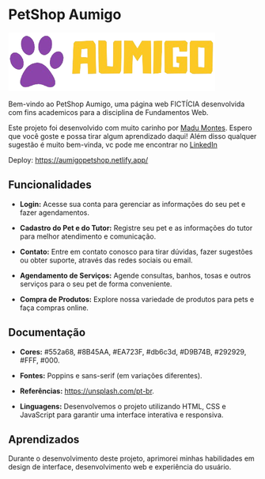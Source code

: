 # PetShop Aumigo

![PetShop Aumigo](imgs/logoMinimalist.png)

Bem-vindo ao PetShop Aumigo, uma página web FICTÍCIA desenvolvida com fins academicos para a disciplina de Fundamentos Web.

Este projeto foi desenvolvido com muito carinho por [Madu Montes](https://github.com/Madu-Montes). Espero que você goste e possa tirar algum aprendizado daqui! Além disso qualquer sugestão é muito bem-vinda, vc pode me encontrar no [LinkedIn](https://www.linkedin.com/in/maria-eduarda-montes-28727322b/)

Deploy: https://aumigopetshop.netlify.app/ 

## Funcionalidades

- **Login:** Acesse sua conta para gerenciar as informações do seu pet e fazer agendamentos.
  
- **Cadastro do Pet e do Tutor:** Registre seu pet e as informações do tutor para melhor atendimento e comunicação.

- **Contato:** Entre em contato conosco para tirar dúvidas, fazer sugestões ou obter suporte, através das redes sociais ou email.

- **Agendamento de Serviços:** Agende consultas, banhos, tosas e outros serviços para o seu pet de forma conveniente.

- **Compra de Produtos:** Explore nossa variedade de produtos para pets e faça compras online.

## Documentação

- **Cores:** #552a68, #8B45AA, #EA723F, #db6c3d, #D9B74B, #292929, #FFF, #000.

- **Fontes:** Poppins e sans-serif (em variações diferentes).

- **Referências:** https://unsplash.com/pt-br.

- **Linguagens:** Desenvolvemos o projeto utilizando HTML, CSS e JavaScript para garantir uma interface interativa e responsiva.

## Aprendizados

Durante o desenvolvimento deste projeto, aprimorei minhas habilidades em design de interface, desenvolvimento web e experiência do usuário.
   
